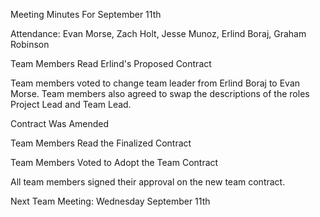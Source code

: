 Meeting Minutes For September 11th

Attendance:
Evan Morse, Zach Holt, Jesse Munoz, Erlind Boraj, Graham Robinson

Team Members Read Erlind's Proposed Contract

Team members voted to change team leader from Erlind Boraj to Evan Morse. Team members also agreed to swap the descriptions of the roles Project Lead and Team Lead.

Contract Was Amended

Team Members Read the Finalized Contract

Team Members Voted to Adopt the Team Contract

All team members signed their approval on the new team contract.

Next Team Meeting: Wednesday September 11th
